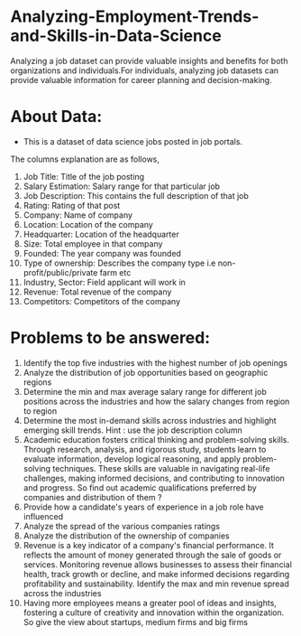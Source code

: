 # Analyzing-Employment-Trends-and-Skills-in-Data-Science
Analyzing a job dataset can provide valuable insights and benefits for both organizations and individuals.For individuals, analyzing job datasets can provide valuable information for career planning and decision-making.

# About Data:
* This is a dataset of data science jobs posted in job portals.

The columns explanation are as follows,
1. Job Title: Title of the job posting
2. Salary Estimation: Salary range for that particular job
3. Job Description: This contains the full description of that job
4. Rating: Rating of that post
5. Company: Name of company
6. Location: Location of the company
7. Headquarter: Location of the headquarter
8. Size: Total employee in that company
9. Founded: The year company was founded
10. Type of ownership: Describes the company type i.e non-profit/public/private farm etc
11. Industry, Sector: Field applicant will work in
12. Revenue: Total revenue of the company
13. Competitors: Competitors of the company

# Problems to be answered:
1. Identify the top five industries with the highest number of job openings
2. Analyze the distribution of job opportunities based on geographic regions
3. Determine the min and max average salary range for different job positions across the
industries and how the salary changes from region to region
4. Determine the most in-demand skills across industries and highlight emerging skill
trends. Hint : use the job description column
5. Academic education fosters critical thinking and problem-solving skills. Through
research, analysis, and rigorous study, students learn to evaluate information, develop
logical reasoning, and apply problem-solving techniques. These skills are valuable in
navigating real-life challenges, making informed decisions, and contributing to innovation
and progress. So find out academic qualifications preferred by companies and
distribution of them ?
6. Provide how a candidate's years of experience in a job role have influenced
7. Analyze the spread of the various companies ratings
8. Analyze the distribution of the ownership of companies
9. Revenue is a key indicator of a company's financial performance. It reflects the amount
of money generated through the sale of goods or services. Monitoring revenue allows
businesses to assess their financial health, track growth or decline, and make informed
decisions regarding profitability and sustainability. Identify the max and min revenue
spread across the industries
10. Having more employees means a greater pool of ideas and insights, fostering a culture
of creativity and innovation within the organization. So give the view about startups,
medium firms and big firms
